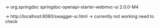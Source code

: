 ->      <dependency>
			<groupId>org.springdoc</groupId>
			<artifactId>springdoc-openapi-starter-webmvc-ui</artifactId>
			<version>2.0.0-M4</version>
		</dependency>

-> http://localhost:8080/swagger-ui.html
-> currently not working need to check

